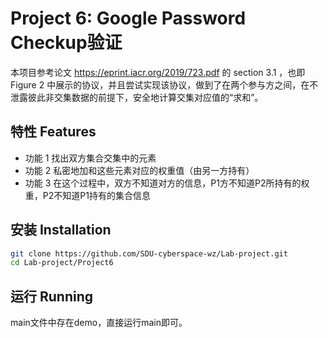 # Project 6:  Google Password Checkup验证

本项目参考论文 https://eprint.iacr.org/2019/723.pdf 的 section 3.1 ，也即 Figure 2 中展示的协议，并且尝试实现该协议，做到了在两个参与方之间，在不泄露彼此非交集数据的前提下，安全地计算交集对应值的“求和”。

##  特性 Features

-  功能 1 找出双方集合交集中的元素
-  功能 2 私密地加和这些元素对应的权重值（由另一方持有）
-  功能 3 在这个过程中，双方不知道对方的信息，P1方不知道P2所持有的权重，P2不知道P1持有的集合信息

##  安装 Installation

```bash
git clone https://github.com/SDU-cyberspace-wz/Lab-project.git
cd Lab-project/Project6
```
##  运行 Running
main文件中存在demo，直接运行main即可。